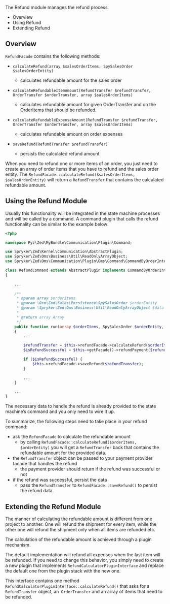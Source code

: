 The Refund module manages the refund process.

* Overview
* Using  Refund 
* Extending  Refund 

## Overview

`RefundFacade` contains the following methods:

* `calculateRefund(array $salesOrderItems, SpySalesOrder $salesOrderEntity)`
    * calculates refundable amount for the sales order

* `calculateRefundableItemAmount(RefundTransfer $refundTransfer, OrderTransfer $orderTransfer, array $salesOrderItems)`
    * calculates refundable amount for given OrderTransfer and on the OrderItems that should be refunded.

* `calculateRefundableExpenseAmount(RefundTransfer $refundTransfer, OrderTransfer $orderTransfer, array $salesOrderItems)`
    * calculates refundable amount on order expenses

* `saveRefund(RefundTransfer $refundTransfer)`
    * persists the calculated refund amount

When you need to refund one or more items of an order, you just need to create an array of order items that you have to refund and the sales order entity. The `RefundFacade::calculateRefund($salesOrderItems, $salesOrderEntity)` will return a `RefundTransfer` that contains the calculated refundable amount.

## Using the Refund Module

Usually this functionality will be integrated in the state machine processes and will be called by a command.
A command plugin that calls the refund functionality can be similar to the example below:

```php
<?php

namespace Pyz\Zed\MyBundle\Communication\Plugin\Command;

use Spryker\Zed\Kernel\Communication\AbstractPlugin;
use Spryker\Zed\Oms\Business\Util\ReadOnlyArrayObject;
use Spryker\Zed\Oms\Communication\Plugin\Oms\Command\CommandByOrderInterface;

class RefundCommand extends AbstractPlugin implements CommandByOrderInterface
{

	...
	
	/**
	 * @param array $orderItems
	 * @param \Orm\Zed\Sales\Persistence\SpySalesOrder $orderEntity
	 * @param \Spryker\Zed\Oms\Business\Util\ReadOnlyArrayObject $data
	 *
	 * @return array Array
	 */
	public function run(array $orderItems, SpySalesOrder $orderEntity, ReadOnlyArrayObject $data)
	{
		...

		$refundTransfer = $this->refundFacade->calculateRefund($orderItems, $orderEntity);
		$isRefundSuccessful = $this->getFacade()->refundPayment($refundTransfer);

		if ($isRefundSuccessful) {
			$this->refundFacade->saveRefund($refundTransfer);
		}

		...
	}

	...
}
```

The necessary data to handle the refund is already provided to the state machine’s command and you only need to wire it up.

To summarize, the following steps need to take place in your refund command:

* ask the `RefundFacade` to calculate the refundable amount 
    * by calling `RefundFacade::calculateRefund($orderItems, $orderEntity)` you will get a `RefundTransfer` back that contains the refundable amount for the provided data.
* the `RefundTransfer` object can be passed to your payment provider facade that handles the refund
    * the payment provider should return if the refund was successful or not
* if the refund was successful, persist the data
    * pass the `RefundTransfer` to `RefundFacade::saveRefund()` to persist the refund data.

## Extending the Refund Module
The manner of calculating the refundable amount is different from one project to another. One will refund the shipment for every item, while the other one will refund the shipment only when all items are refunded etc.

The calculation of the refundable amount is achieved through a plugin mechanism.

The default implementation will refund all expenses when the last item will be refunded. If you need to change this behavior, you simply need to create a new plugin that implements `RefundCalculatorPluginInterface` and replace the default one from the plugin stack with the new one.

This interface contains one method `RefundCalculatorPluginInterface::calculateRefund()` that asks for a `RefundTransfer` object, an` OrderTransfer` and an array of items that need to be refunded.